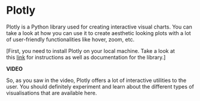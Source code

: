# Plotly

Plotly is a Python library used for creating interactive visual charts. You can take a look at how you can use it to create aesthetic looking plots with a lot of user-friendly functionalities like hover, zoom, etc.

[First, you need to install Plotly on your local machine. Take a look at this [link](https://plot.ly/python/getting-started/) for instructions as well as documentation for the library.]

**VIDEO**

So, as you saw in the video, Plotly offers a lot of interactive utilities to the user. You should definitely experiment and learn about the different types of visualisations that are available here.
